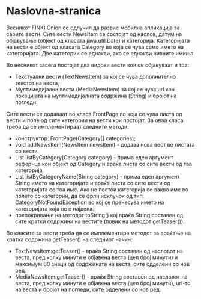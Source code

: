 # Naslovna-stranica

Весникот FINKI Onion се одлучил да развие мобилна апликација за своите вести. Сите вести NewsItem се состојат од наслов, датум на објавување (објект од класата java.util.Date) и категорија. Категоријата на вести е објект од класата Category во која се чува само името на категоријата. Две категории се еднакви, ако се еднакви нивните имиња.

Во весникот засега постојат два видови вести кои се објавуваат и тоа:

* Текстуални вести (TextNewsItem) за кој се чува дополнително текстот на веста,
* Мултимедијални вести (MediaNewsItem) за кој се чува url кон локацијата на мултимедијалната содржина (String) и бројот на погледи.

Сите вести се додаваат во класа FrontPage во која се чува листа од вести и поле од сите категории на вести кои постојат. За оваа класа треба да се имплементираат следните методи:

* конструктор: FrontPage(Category[] categories);
* void addNewsItem(NewsItem newsItem) - додава нова вест во листата со вести,
* List<NewsItem> listByCategory(Category category) - прима еден аргумент рефернца кон објект од Category и враќа листа со сите вести од таа категорија.
* List<NewsItem> listByCategoryName(String category) - прима еден аргумент String името на категоријата и враќа листа со сите вести од категоријата со тоа име. Ако не постои категорија со вакво име во полето со категории, да се фрли исклучок од тип CategoryNotFoundException во кој се пренесува името на категоријата која не е најдена.
* препокривање на методот toString() кој враќа String составен од сите кратки содржини на вестите (повик на методот getTeaser()).
  
Во класите за вести треба да се имплементира методот за враќање на кратка содржина getTeaser() на следниот начин:

* TextNewsItem:getTeaser() - враќа String составен од насловот на веста, пред колку минути е објавена веста (цел број минути) и максимум 80 знаци од содржината на веста, сите одделени со нов ред.
* MediaNewsItem:getTeaser() - враќа String составен од насловот на веста, пред колку минути е објавена веста (цел број минути), url-то на веста и бројот на погледи, сите одделени со нов ред.
